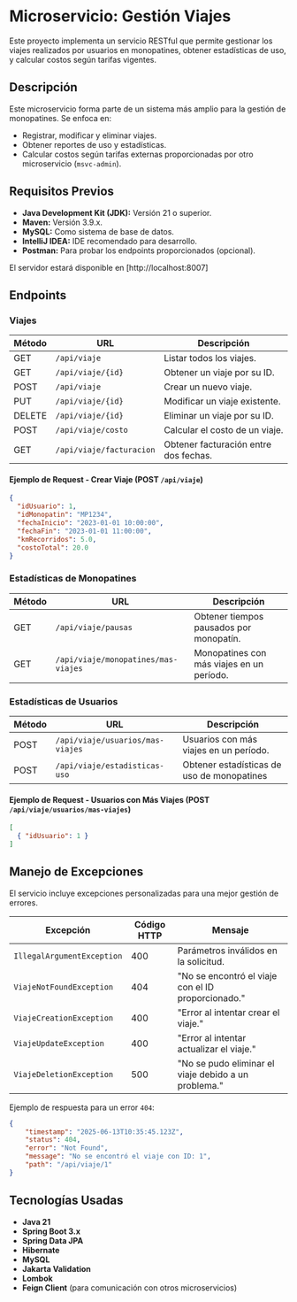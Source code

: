  
# Microservicio: Gestión Viajes
Este proyecto implementa un servicio RESTful que permite gestionar los viajes realizados por usuarios en monopatines, obtener estadísticas de uso, y calcular costos según tarifas vigentes.


## Descripción
Este microservicio forma parte de un sistema más amplio para la gestión de monopatines. Se enfoca en:
- Registrar, modificar y eliminar viajes.
- Obtener reportes de uso y estadísticas.
- Calcular costos según tarifas externas proporcionadas por otro microservicio (`msvc-admin`).

## Requisitos Previos
- **Java Development Kit (JDK):** Versión 21 o superior.
- **Maven:** Versión 3.9.x.
- **MySQL:** Como sistema de base de datos.
- **IntelliJ IDEA:** IDE recomendado para desarrollo.
- **Postman:** Para probar los endpoints proporcionados (opcional).

El servidor estará disponible en [http://localhost:8007]

## Endpoints
### Viajes

| Método | URL | Descripción |
| --- | --- | --- |
| GET | `/api/viaje` | Listar todos los viajes. |
| GET | `/api/viaje/{id}` | Obtener un viaje por su ID. |
| POST | `/api/viaje` | Crear un nuevo viaje. |
| PUT | `/api/viaje/{id}` | Modificar un viaje existente. |
| DELETE | `/api/viaje/{id}` | Eliminar un viaje por su ID. |
| POST | `/api/viaje/costo` | Calcular el costo de un viaje. |
| GET | `/api/viaje/facturacion` | Obtener facturación entre dos fechas. |
#### Ejemplo de Request - Crear Viaje (POST `/api/viaje`)
``` json
{
  "idUsuario": 1,
  "idMonopatin": "MP1234",
  "fechaInicio": "2023-01-01 10:00:00",
  "fechaFin": "2023-01-01 11:00:00",
  "kmRecorridos": 5.0,
  "costoTotal": 20.0
}
```
### Estadísticas de Monopatines

| Método | URL | Descripción |
| --- | --- | --- |
| GET | `/api/viaje/pausas` | Obtener tiempos pausados por monopatín. |
| GET | `/api/viaje/monopatines/mas-viajes` | Monopatines con más viajes en un período. |
### Estadísticas de Usuarios

| Método | URL | Descripción |
| --- | --- | --- |
| POST | `/api/viaje/usuarios/mas-viajes` | Usuarios con más viajes en un período. |
| POST | `/api/viaje/estadisticas-uso` | Obtener estadísticas de uso de monopatines |
#### Ejemplo de Request - Usuarios con Más Viajes (POST `/api/viaje/usuarios/mas-viajes`)
``` json
[
  { "idUsuario": 1 }
]
```
## Manejo de Excepciones
El servicio incluye excepciones personalizadas para una mejor gestión de errores.

| Excepción | Código HTTP | Mensaje |
| --- | --- | --- |
| `IllegalArgumentException` | 400 | Parámetros inválidos en la solicitud. |
| `ViajeNotFoundException` | 404 | "No se encontró el viaje con el ID proporcionado." |
| `ViajeCreationException` | 400 | "Error al intentar crear el viaje." |
| `ViajeUpdateException` | 400 | "Error al intentar actualizar el viaje." |
| `ViajeDeletionException` | 500 | "No se pudo eliminar el viaje debido a un problema." |
Ejemplo de respuesta para un error `404`:
``` json
{
    "timestamp": "2025-06-13T10:35:45.123Z",
    "status": 404,
    "error": "Not Found",
    "message": "No se encontró el viaje con ID: 1",
    "path": "/api/viaje/1"
}
```

## Tecnologías Usadas
- **Java 21**
- **Spring Boot 3.x**
- **Spring Data JPA**
- **Hibernate**
- **MySQL**
- **Jakarta Validation**
- **Lombok**
- **Feign Client** (para comunicación con otros microservicios)
